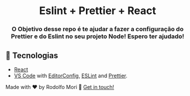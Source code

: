 
<h1 align="center">
Eslint + Prettier + React
</h1>

<h3 align="center">   
  
  O Objetivo desse repo é te ajudar a fazer a configuração do Prettier e do Eslint no seu projeto Node!
  Espero ter ajudado!
</h3>


## :rocket: Tecnologias

- [React](https://reactjs.org/)
- [VS Code](https://code.visualstudio.com/) with [EditorConfig](https://editorconfig.org/), [ESLint](https://eslint.org/) and [Prettier](https://prettier.io/).




Made with ♥ by Rodolfo Mori :wave: [Get in touch!](https://www.linkedin.com/in/rodolfomori/)

